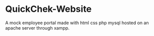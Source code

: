 # QuickChek-Website
A mock employee portal made with html css php mysql hosted on an apache server through xampp.
